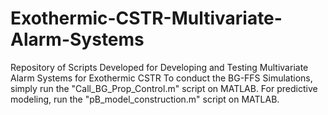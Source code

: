 # Exothermic-CSTR-Multivariate-Alarm-Systems
Repository of Scripts Developed for Developing and Testing Multivariate Alarm Systems for Exothermic CSTR
To conduct the BG-FFS Simulations, simply run the "Call_BG_Prop_Control.m" script on MATLAB. For predictive modeling, run the "pB_model_construction.m" script on MATLAB.
